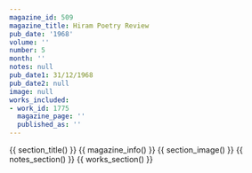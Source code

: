 ```yaml
---
magazine_id: 509
magazine_title: Hiram Poetry Review
pub_date: '1968'
volume: ''
number: 5
month: ''
notes: null
pub_date1: 31/12/1968
pub_date2: null
image: null
works_included:
- work_id: 1775
  magazine_page: ''
  published_as: ''
---
```


{{ section_title() }}
{{ magazine_info() }}
{{ section_image() }}
{{ notes_section() }}
{{ works_section() }}
